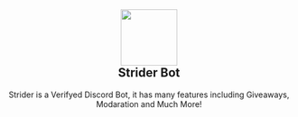<h2 align='center'>
  <img src="https://cdn.teamtritan.wtf/tritan-bot/logo.webp" height='100px' width='100px' />
<br>
Strider Bot </h2>
  <p align="center">
Strider is a Verifyed Discord Bot, it has many features including Giveaways, Modaration and Much More! </p>
